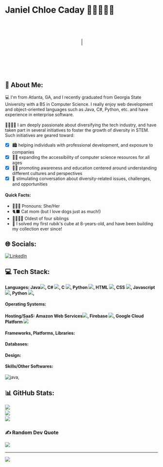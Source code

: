 # Janiel Chloe Caday 👋🏼👩🏻‍💻
<p align ="center">
  <img src="https://github.com/janielcaday/janielcaday/blob/main/HelloGitHub.gif" width="500" />
</p>

## 💫 About Me:
💻 I'm from Atlanta, GA, and I recently graduated from Georgia State University with a BS in Computer Science. I really enjoy web development and object-oriented languages such as Java, C#, Python, etc. and have experience in enterprise software. <br><br>  🫱🏽‍🫲🏿 I am deeply passionate about diversifying the tech industry, and have taken part in several initiatives to foster the growth of diversity in STEM. Such initiatives are geared toward:
- [x] 🏙 helping individuals with professional development, and exposure to companies 
- [x] 👧🏻 expanding the accessibility of computer science resources for all ages 
- [x] 🧕🏽 promoting awareness and education centered around understanding different cultures and perspectives 
- [x] 🤔 stimulating conversation about diversity-related issues, challenges, and opportunities

#### Quick Facts:
- 🙋🏻‍♀️ Pronouns: She/Her
- 🐈‍⬛ Cat mom (but I love dogs just as much!)
- 👨‍👩‍👧‍👦 Oldest of four siblings
- 🧩 I solved my first rubik's cube at 8-years-old, and have been building my collection ever since!


## 🌐 Socials:
[![LinkedIn](https://img.shields.io/badge/LinkedIn-%230077B5.svg?logo=linkedin&logoColor=white)](https://linkedin.com/in/janielcaday) 

## 💻 Tech Stack: 

#### Languages: Java<img src="https://seeklogo.com/images/J/java-logo-7F8B35BAB3-seeklogo.com.png" width="20"/>, C# <img src="https://cdn.worldvectorlogo.com/logos/c--4.svg" width="20"/>, C <img src="https://upload.wikimedia.org/wikipedia/commons/1/18/C_Programming_Language.svg" width="20"/>, Python <img src="https://www.svgrepo.com/show/376344/python.svg" width="40"/>,  HTML <img src="https://www.svgrepo.com/show/452228/html-5.svg" width="20"/>,  CSS <img src="https://www.svgrepo.com/show/373535/css.svg" width="20"/>,  Javascript <img src="https://www.svgrepo.com/show/349419/javascript.svg" width="20"/>,  Python <img src="https://www.svgrepo.com/show/376344/python.svg" width="20"/>, 

#### Operating Systems:

#### Hosting/SaaS: Amazon Web Services<img src="https://upload.wikimedia.org/wikipedia/commons/9/93/Amazon_Web_Services_Logo.svg" width="20"/>, Firebase <img src="https://www.svgrepo.com/show/353735/firebase.svg" width="20"/>, Google Cloud Platform <img src="https://www.svgrepo.com/show/353735/firebase.svg" width="20"/>

#### Frameworks, Platforms, Libraries:

#### Databases: 

#### Design: 

#### Skills/Other Softwares: 

<img src="https://seeklogo.com/images/J/java-logo-7F8B35BAB3-seeklogo.com.png" width="20" title="java"/>,


<!-- ![AWS](https://img.shields.io/badge/AWS-%23FF9900.svg?style=for-the-badge&logo=amazon-aws&logoColor=white) ![Firebase](https://img.shields.io/badge/firebase-%23039BE5.svg?style=for-the-badge&logo=firebase) ![Google Cloud](https://img.shields.io/badge/Google%20Cloud-%234285F4.svg?style=for-the-badge&logo=google-cloud&logoColor=white) ![.Net](https://img.shields.io/badge/.NET-5C2D91?style=for-the-badge&logo=.net&logoColor=white) ![Java](https://img.shields.io/badge/java-%23ED8B00.svg?style=for-the-badge&logo=java&logoColor=white) ![C#](https://img.shields.io/badge/c%23-%23239120.svg?style=for-the-badge&logo=c-sharp&logoColor=white) ![C](https://img.shields.io/badge/c-%2300599C.svg?style=for-the-badge&logo=c&logoColor=white) ![C++](https://img.shields.io/badge/c++-%2300599C.svg?style=for-the-badge&logo=c%2B%2B&logoColor=white) ![CSS3](https://img.shields.io/badge/css3-%231572B6.svg?style=for-the-badge&logo=css3&logoColor=white) ![HTML5](https://img.shields.io/badge/html5-%23E34F26.svg?style=for-the-badge&logo=html5&logoColor=white) ![JavaScript](https://img.shields.io/badge/javascript-%23323330.svg?style=for-the-badge&logo=javascript&logoColor=%23F7DF1E) ![Kotlin](https://img.shields.io/badge/kotlin-%230095D5.svg?style=for-the-badge&logo=kotlin&logoColor=white) ![PHP](https://img.shields.io/badge/php-%23777BB4.svg?style=for-the-badge&logo=php&logoColor=white) ![Swift](https://img.shields.io/badge/swift-F54A2A?style=for-the-badge&logo=swift&logoColor=white) ![Bootstrap](https://img.shields.io/badge/bootstrap-%23563D7C.svg?style=for-the-badge&logo=bootstrap&logoColor=white) ![jQuery](https://img.shields.io/badge/jquery-%230769AD.svg?style=for-the-badge&logo=jquery&logoColor=white) ![NodeJS](https://img.shields.io/badge/node.js-6DA55F?style=for-the-badge&logo=node.js&logoColor=white) ![NPM](https://img.shields.io/badge/NPM-%23000000.svg?style=for-the-badge&logo=npm&logoColor=white) ![React](https://img.shields.io/badge/react-%2320232a.svg?style=for-the-badge&logo=react&logoColor=%2361DAFB) ![ANDROID](https://img.shields.io/badge/android-%2320232a.svg?style=for-the-badge&logo=android&logoColor=%a4c639) ![UNITY](https://img.shields.io/badge/Unity-%2320232a.svg?style=for-the-badge&logo=unity&logoColor=white) ![Yarn](https://img.shields.io/badge/yarn-%232C8EBB.svg?style=for-the-badge&logo=yarn&logoColor=white) ![MySQL](https://img.shields.io/badge/mysql-%2300f.svg?style=for-the-badge&logo=mysql&logoColor=white) ![MicrosoftSQLServer](https://img.shields.io/badge/Microsoft%20SQL%20Sever-CC2927?style=for-the-badge&logo=microsoft%20sql%20server&logoColor=white) 	![Figma](https://img.shields.io/badge/figma-%23F24E1E.svg?style=for-the-badge&logo=figma&logoColor=white) ![Adobe Photoshop](https://img.shields.io/badge/adobephotoshop-%2331A8FF.svg?style=for-the-badge&logo=adobephotoshop&logoColor=white) ![Adobe Premiere Pro](https://img.shields.io/badge/Adobe%20Premiere%20Pro-9999FF.svg?style=for-the-badge&logo=Adobe%20Premiere%20Pro&logoColor=white) ![Canva](https://img.shields.io/badge/Canva-%2300C4CC.svg?style=for-the-badge&logo=Canva&logoColor=white) ![NumPy](https://img.shields.io/badge/numpy-%23013243.svg?style=for-the-badge&logo=numpy&logoColor=white) ![Pandas](https://img.shields.io/badge/pandas-%23150458.svg?style=for-the-badge&logo=pandas&logoColor=white) ![Docker](https://img.shields.io/badge/docker-%230db7ed.svg?style=for-the-badge&logo=docker&logoColor=white) ![LINUX](https://img.shields.io/badge/Linux-FCC624?style=for-the-badge&logo=linux&logoColor=black) ![Confluence](https://img.shields.io/badge/confluence-%23172BF4.svg?style=for-the-badge&logo=confluence&logoColor=white) ![Swagger](https://img.shields.io/badge/-Swagger-%23Clojure?style=for-the-badge&logo=swagger&logoColor=white) ![Prezi](https://img.shields.io/badge/Prezi-%23000000.svg?style=for-the-badge&logo=Prezi&logoColor=white) ![Notion](https://img.shields.io/badge/Notion-%23000000.svg?style=for-the-badge&logo=notion&logoColor=white) ![Jira](https://img.shields.io/badge/jira-%230A0FFF.svg?style=for-the-badge&logo=jira&logoColor=white) ![Gradle](https://img.shields.io/badge/Gradle-02303A.svg?style=for-the-badge&logo=Gradle&logoColor=white) -->

## 📊 GitHub Stats:
![](https://github-readme-stats.vercel.app/api?username=janielcaday&theme=dark&hide_border=false&include_all_commits=false&count_private=false)<br/>
![](https://github-readme-streak-stats.herokuapp.com/?user=janielcaday&theme=dark&hide_border=false)<br/>
![](https://github-readme-stats.vercel.app/api/top-langs/?username=janielcaday&theme=dark&hide_border=false&include_all_commits=false&count_private=false&layout=compact)

### ✍️ Random Dev Quote
![](https://quotes-github-readme.vercel.app/api?type=horizontal&theme=radical)

---
[![](https://visitcount.itsvg.in/api?id=janielcaday&icon=0&color=0)](https://visitcount.itsvg.in)

<!-- Proudly created with GPRM ( https://gprm.itsvg.in ) -->


<!-- ### Hi there 👋

I'm Janiel from Atlanta, GA, and I recently graduated from Georgia State University with a BS in Computer Science! I really enjoy web development and object-oriented languages such as Java, C#, Python, etc. and have experience in enterprise software! 

I am deeply passionate about diversifying the tech industry, and have taken part in several initiatives to foster the growth of diversity in STEM!

[![Janiel's GitHub stats](https://github-readme-stats.vercel.app/api?username=janielcaday)](https://github.com/anuraghazra/github-readme-stats) -->

<!--
**janielcaday/janielcaday** is a ✨ _special_ ✨ repository because its `README.md` (this file) appears on your GitHub profile.

Here are some ideas to get you started:

- 🔭 I’m currently working on ...
- 🌱 I’m currently learning ...
- 👯 I’m looking to collaborate on ...
- 🤔 I’m looking for help with ...
- 💬 Ask me about ...
- 📫 How to reach me: ...
- 😄 Pronouns: ...
- ⚡ Fun fact: ...
-->
